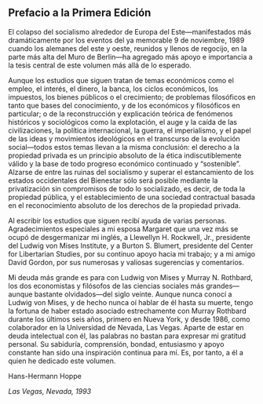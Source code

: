 ## Prefacio a la Primera Edición

El colapso del socialismo alrededor de Europa del Este—manifestados más dramáticamente por los eventos del ya memorable 9 de noviembre, 1989 cuando los alemanes del este y oeste, reunidos y llenos de regocijo, en la parte más alta del Muro de Berlin—ha agregado más apoyo e importancia a la tesis central de este volumen más allá de lo esperado.

Aunque los estudios que siguen tratan de temas económicos como el empleo, el interés, el dinero, la banca, los ciclos económicos, los impuestos, los bienes públicos o el crecimiento; de problemas filosóficos en tanto que bases del conocimiento, y de los económicos y filosóficos en particular; o de la reconstrucción y explicación teórica de fenómenos históricos y sociológicos como la explotación, el auge y la caída de las civilizaciones, la política internacional, la guerra, el imperialismo, y el papel de las ideas y movimientos ideológicos en el transcurso de la evolución social—todos estos temas llevan a la misma conclusión: el derecho a la propiedad privada es un principio absoluto de la ética indiscutiblemente válido y la base de todo progreso económico continuado y “sostenible”. Alzarse de entre las ruinas del socialismo y superar el estancamiento de los estados occidentales del Bienestar sólo será posible mediante la privatización sin compromisos de todo lo socializado, es decir, de toda la propiedad pública, y el establecimiento de una sociedad contractual basada en el reconocimiento absoluto de los derechos de la propiedad privada.

Al escribir los estudios que siguen recibí ayuda de varias personas. Agradecimientos especiales a mi esposa Margaret que una vez más se ocupó de desgermanizar mi inglés, a Llewellyn H. Rockwell, Jr., presidente del Ludwig von Mises Institute, y a Burton S. Blumert, presidente del Center for Libertarian Studies, por su continuo apoyo hacia mi trabajo; y a mi amigo David Gordon, por sus numerosas y valiosas sugerencias y comentarios.

Mi deuda más grande es para con Ludwig von Mises y Murray N. Rothbard, los dos economistas y filósofos de las ciencias sociales más grandes—aunque bastante olvidados—del siglo veinte. Aunque nunca conocí a Ludwig von Mises, y de hecho nunca oí hablar de él hasta su muerte, tengo la fortuna de haber estado asociado estrechamente con Murray Rothbard durante los últimos seis años, primero en Nueva York, y desde 1986, como colaborador en la Universidad de Nevada, Las Vegas. Aparte de estar en deuda intelectual con él, las palabras no bastan para expresar mi gratitud personal. Su sabiduría, comprensión, bondad, entusiasmo y apoyo constante han sido una inspiración continua para mí. Es, por tanto, a él a quien he dedicado este volumen.

Hans-Hermann Hoppe

*Las Vegas, Nevada, 1993*